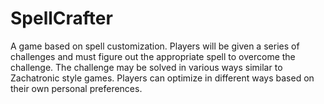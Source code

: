 # SpellCrafter
A game based on spell customization. Players will be given a series of challenges and must figure out the appropriate spell to overcome the challenge. The challenge may be solved in various ways similar to Zachatronic style games. Players can optimize in different ways based on their own personal preferences. 
